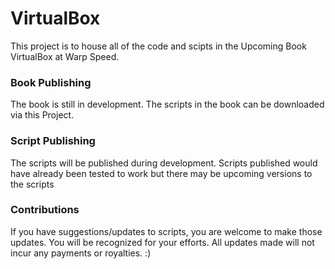 # VirtualBox
This project is to house all of the code and scipts in the Upcoming Book VirtualBox at Warp Speed.  

### Book Publishing
The book is still in development.  The scripts in the book can be downloaded via this Project.

### Script Publishing
The scripts will be published during development.  Scripts published would have already been tested to work but there may be upcoming versions to the scripts

### Contributions
If you have suggestions/updates to scripts, you are welcome to make those updates.  You will be recognized for your efforts.  All updates made will not incur any payments or royalties. :)
